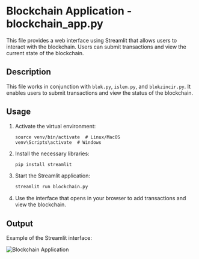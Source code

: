 # Blockchain Application - blockchain_app.py

This file provides a web interface using Streamlit that allows users to interact with the blockchain. Users can submit transactions and view the current state of the blockchain.

## Description

This file works in conjunction with `blok.py`, `islem.py`, and `blokzincir.py`. It enables users to submit transactions and view the status of the blockchain.

## Usage

1. Activate the virtual environment:
    ```
    source venv/bin/activate  # Linux/MacOS
    venv\Scripts\activate  # Windows
    ```

2. Install the necessary libraries:
    ```bash
    pip install streamlit
    ```

3. Start the Streamlit application:
    ```bash
    streamlit run blockchain.py
    ```

4. Use the interface that opens in your browser to add transactions and view the blockchain.

## Output

Example of the Streamlit interface:

![Blockchain Application](img/blockchain.png)
